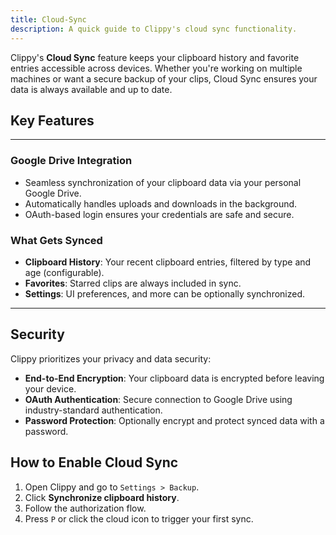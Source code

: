 ```yaml
---
title: Cloud-Sync
description: A quick guide to Clippy's cloud sync functionality.
---
```


Clippy's **Cloud Sync** feature keeps your clipboard history and favorite entries accessible across devices. Whether you're working on multiple machines or want a secure backup of your clips, Cloud Sync ensures your data is always available and up to date.

## Key Features

---

### Google Drive Integration

- Seamless synchronization of your clipboard data via your personal Google Drive.
- Automatically handles uploads and downloads in the background.
- OAuth-based login ensures your credentials are safe and secure.

### What Gets Synced

- **Clipboard History**: Your recent clipboard entries, filtered by type and age (configurable).
- **Favorites**: Starred clips are always included in sync.
- **Settings**: UI preferences, and more can be optionally synchronized.

---

## Security

Clippy prioritizes your privacy and data security:

- **End-to-End Encryption**: Your clipboard data is encrypted before leaving your device.
- **OAuth Authentication**: Secure connection to Google Drive using industry-standard authentication.
- **Password Protection**: Optionally encrypt and protect synced data with a password.

## How to Enable Cloud Sync

1. Open Clippy and go to `Settings > Backup`.
2. Click **Synchronize clipboard history**.
3. Follow the authorization flow.
4. Press `P` or click the cloud icon to trigger your first sync.
